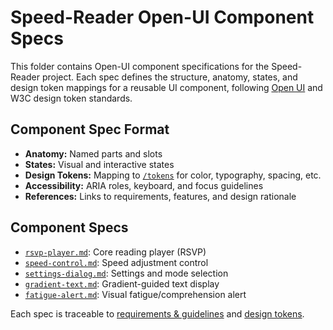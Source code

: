 # Speed-Reader Open-UI Component Specs

This folder contains Open-UI component specifications for the Speed-Reader project. Each spec defines the structure, anatomy, states, and design token mappings for a reusable UI component, following [Open UI](https://open-ui.org/) and W3C design token standards.

## Component Spec Format
- **Anatomy:** Named parts and slots
- **States:** Visual and interactive states
- **Design Tokens:** Mapping to [`/tokens`](../tokens/) for color, typography, spacing, etc.
- **Accessibility:** ARIA roles, keyboard, and focus guidelines
- **References:** Links to requirements, features, and design rationale

## Component Specs
- [`rsvp-player.md`](rsvp-player.md): Core reading player (RSVP)
- [`speed-control.md`](speed-control.md): Speed adjustment control
- [`settings-dialog.md`](settings-dialog.md): Settings and mode selection
- [`gradient-text.md`](gradient-text.md): Gradient-guided text display
- [`fatigue-alert.md`](fatigue-alert.md): Visual fatigue/comprehension alert

Each spec is traceable to [requirements & guidelines](../../README.md) and [design tokens](../tokens/).
